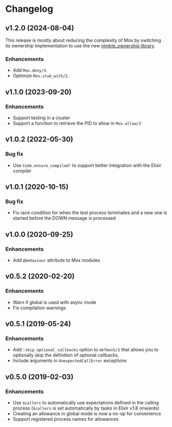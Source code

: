 # Changelog

## v1.2.0 (2024-08-04)

This release is mostly about reducing the complexity of Mox by switching its ownership implementation to use the new [nimble_ownership library](https://github.com/dashbitco/nimble_ownership).

### Enhancements

  * Add `Mox.deny/3`.
  * Optimize `Mox.stub_with/2`.

## v1.1.0 (2023-09-20)

### Enhancements

  * Support testing in a cluster
  * Support a function to retrieve the PID to allow in `Mox.allow/3`

## v1.0.2 (2022-05-30)

### Bug fix

  * Use `Code.ensure_compiled!` to support better integration with the Elixir compiler

## v1.0.1 (2020-10-15)

### Bug fix

  * Fix race condition for when the test process terminates and a new one is started before the DOWN message is processed

## v1.0.0 (2020-09-25)

### Enhancements

  * Add `@behaviour` attribute to Mox modules

## v0.5.2 (2020-02-20)

### Enhancements

  * Warn if global is used with async mode
  * Fix compilation warnings

## v0.5.1 (2019-05-24)

### Enhancements

  * Add `:skip_optional_callbacks` option to `defmock/2` that allows you to optionally skip the definition of optional callbacks.
  * Include arguments in `UnexpectedCallError` exceptions

## v0.5.0 (2019-02-03)

### Enhancements

  * Use `$callers` to automatically use expectations defined in the calling process (`$callers` is set automatically by tasks in Elixir v1.8 onwards)
  * Creating an allowance in global mode is now a no-op for convenience
  * Support registered process names for allowances
